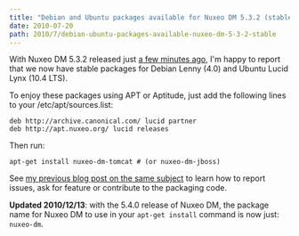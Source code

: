 ```yaml
---
title: "Debian and Ubuntu packages available for Nuxeo DM 5.3.2 (stable)"
date: 2010-07-20
path: 2010/7/debian-ubuntu-packages-available-nuxeo-dm-5-3-2-stable
---
```


<p>With Nuxeo DM 5.3.2 released just <a href="http://blogs.nuxeo.com/dev/2010/07/nuxeo-dm-532-is-available.html">a few minutes ago</a>, I'm happy to report that we now have stable packages for Debian Lenny (4.0) and Ubuntu Lucid Lynx (10.4 LTS).</p>

<p>To enjoy these packages using APT or Aptitude, just add the following lines to your /etc/apt/sources.list:</p>

<pre><code>deb http://archive.canonical.com/ lucid partner
deb http://apt.nuxeo.org/ lucid releases
</code></pre>

<p>Then run:</p>

<pre><code>apt-get install nuxeo-dm-tomcat # (or nuxeo-dm-jboss)
</code></pre>

<p>See <a href="http://blogs.nuxeo.com/fermigier/2010/06/new-experimental-ubuntu-packages-for-nuxeo-dm-and-dam.html">my previous blog post on the same subject</a> to learn how to report issues, ask for feature or contribute to the packaging code.</p>

<p><strong>Updated 2010/12/13</strong>: with the 5.4.0 release of Nuxeo DM, the package name for Nuxeo DM to use in your <code>apt-get install</code> command is now just: <code>nuxeo-dm</code>.</p>
 

